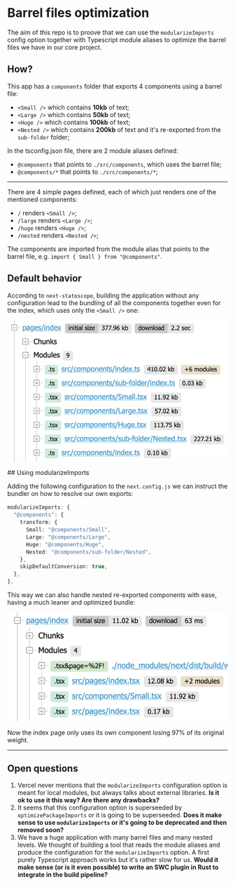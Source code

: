 # Barrel files optimization

The aim of this repo is to proove that we can use the `modularizeImports` config
option together with Typescript module aliases to optimize the barrel files we
have in our core project.

## How?

This app has a `components` folder that exports 4 components using a barrel file:

- `<Small />` which contains **10kb** of text;
- `<Large />` which contains **50kb** of text;
- `<Huge />` which contains **100kb** of text;
- `<Nested />` which contains **200kb** of text and it's re-exported from the `sub-folder` folder;

In the tsconfig.json file, there are 2 module aliases defined:

- `@components` that points to `./src/components`, which uses the barrel file;
- `@components/*` that points to `./src/components/*`;

---

There are 4 simple pages defined, each of which just renders one of the mentioned components:

- `/` renders `<Small />`;
- `/large` renders `<Large />`;
- `/huge` renders `<Huge />`;
- `/nested` renders `<Nested />`;

The components are imported from the module alias that points to the barrel file, e.g. `import { Small } from "@components"`.

## Default behavior

According to `next-statoscope`, building the application without any configuration lead to the bundling of all the components together even for the index, which uses only the `<Small />` one:

![default-build](./public/default-build.jpg)

## Using modularizeImports

Adding the following configuration to the `next.config.js` we can instruct the bundler on how to resolve our own exports:

```typescript
modularizeImports: {
  "@components": {
    transform: {
      Small: "@components/Small",
      Large: "@components/Large",
      Huge: "@components/Huge",
      Nested: "@components/sub-folder/Nested",
    },
    skipDefaultConversion: true,
  },
},
```

This way we can also handle nested re-exported components with ease, having a much leaner and optimized bundle:

![optimized-build](./public/optimized-build.jpg)

Now the index page only uses its own component losing 97% of its original weight.

---

## Open questions

1. Vercel never mentions that the `modularizeImports` configuration option is meant for local modules, but always talks about external libraries.
   **Is it ok to use it this way? Are there any drawbacks?**
2. It seems that this configuration option is superseeded by `optimizePackageImports` or it is going to be superseeded.
   **Does it make sense to use `modularizeImports` or it's going to be deprecated and then removed soon?**
3. We have a huge application with many barrel files and many nested levels. We thought of building a tool that reads the module aliases and produce the configuration for the `modularizeImports` option. A first purely Typescript approach works but it's rather slow for us.
   **Would it make sense (or is it even possible) to write an SWC plugin in Rust to integrate in the build pipeline?**
